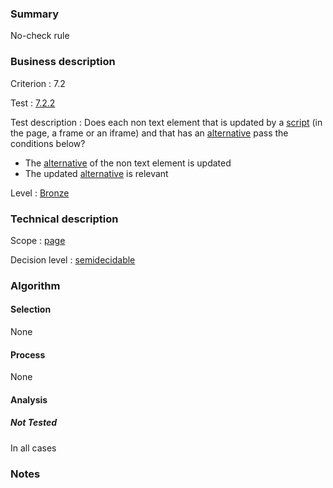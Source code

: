 ### Summary

No-check rule

### Business description

Criterion : 7.2

Test :
[7.2.2](http://www.accessiweb.org/index.php/accessiweb-22-english-version.html#test-7-2-2)

Test description : Does each non text element that is updated by a
[script](http://www.accessiweb.org/index.php/glossary-76.html#mScript)
(in the page, a frame or an iframe) and that has an
[alternative](http://www.accessiweb.org/index.php/glossary-76.html#mAltScript)
pass the conditions below?

-   The
    [alternative](http://www.accessiweb.org/index.php/glossary-76.html#mAltScript)
    of the non text element is updated
-   The updated
    [alternative](http://www.accessiweb.org/index.php/glossary-76.html#mAltScript)
    is relevant

Level : [Bronze](/en/category/rules-design/accessiweb-11/level/bronze)

### Technical description

Scope : [page](/en/category/rules-design/accessiweb-11/scope/page)

Decision level :
[semidecidable](/en/category/rules-design/accessiweb-11/decision-level/semidecidable)

### Algorithm

#### Selection

None

#### Process

None

#### Analysis

##### Not Tested

In all cases

### Notes


